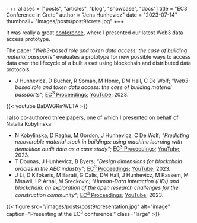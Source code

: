 +++
aliases = ["posts", "articles", "blog", "showcase", "docs"]
title = "EC3 Conference in Crete"
author = "Jens Hunhevicz"
date = "2023-07-14"
thumbnail= "images/posts/post9/crete.jpg"
+++

It was really a great <a target="_blank" rel="noopener noreferrer" href="https://ec-3.org/conference2023/">conference</a>, where I presented our latest Web3 data access prototype.

<!--more-->

The paper *"Web3-based role and token data access: the case of building material passports"* evaluates a prototype for new possible ways to access data over the lifecycle of a built asset using blockchain and distributed data protocols.
- J Hunhevicz, D Bucher, R Soman, M Honic, DM Hall, C De Wolf; *"Web3-based role and token data access: the case of building material passports"*; <a target="_blank" rel="noopener noreferrer" href="https://ec-3.org/publications/conference/paper/?id=EC32023_217"></i> EC<sup>3</sup> Proceedings</a>; <a target="_blank" rel="noopener noreferrer" href="https://youtu.be/BaDWGRmWETA"><i class="fab fa-youtube"></i> YouTube</a>; 2023.

{{< youtube BaDWGRmWETA >}}

I also co-authored three papers, one of which I presented on behalf of Natalia Kobylinska:

- N Kobylinska, D Raghu, M Gordon, J Hunhevicz, C De Wolf; *"Predicting recoverable material stock in buildings: using machine learning with demolition audit data as a case study"*; <a target="_blank" rel="noopener noreferrer" href="https://ec-3.org/publications/conference/paper/?id=EC32023_184"><i class="ai ai-open-access"></i> EC<sup>3</sup> Proceedings</a>; <a target="_blank" rel="noopener noreferrer" href="https://youtu.be/-_y8qfQqiQo"><i class="fab fa-youtube"></i> YouTube</a>; 2023.
- T Dounas, J Hunhevicz, B Byers; *"Design dimensions for blockchain oracles in the AEC industry"*; <a target="_blank" rel="noopener noreferrer" href="https://ec-3.org/publications/conference/paper/?id=EC32023_297"><i class="ai ai-open-access"></i> EC<sup>3</sup> Proceedings</a>; <a target="_blank" rel="noopener noreferrer" href="https://youtu.be/gvHxm3AlmE8"><i class="fab fa-youtube"></i> YouTube</a>; 2023.
- J Li, D Kifokeris, M Barati, G Calis, DM Hall, J Hunhevicz, M Kassem, M Msawil, I P Arnal, M Sreckovic; *"Human-Data Interaction (HDI) and blockchain: an exploration of the open research challenges for the construction community"*; <a target="_blank" rel="noopener noreferrer" href="https://ec-3.org/publications/conference/paper/?id=EC32023_263"><i class="ai ai-open-access"></i> EC<sup>3</sup> Proceedings</a>; <a target="_blank" rel="noopener noreferrer" href="https://youtu.be/HEEKjcXjnNc"><i class="fab fa-youtube"></i> YouTube</a>; 2023.

{{< figure src="/images/posts/post9/presentation.jpg" alt="image" caption="Presenting at the EC<sup>3</sup> conference." class="large" >}}

